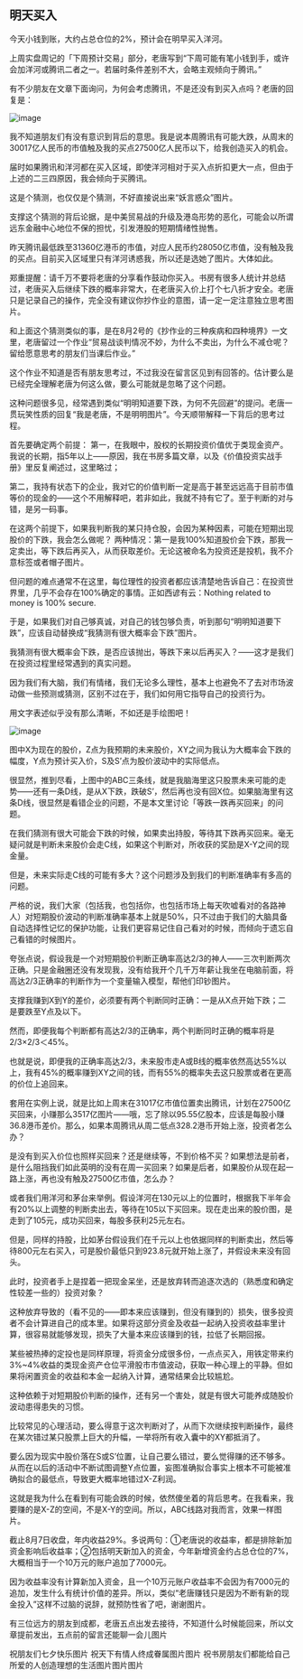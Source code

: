 ## 明天买入
今天小钱到账，大约占总仓位的2%，预计会在明早买入洋河。
 
上周实盘周记的「下周预计交易」部分，老唐写到“下周可能有笔小钱到手，或许会加洋河或腾讯二者之一。若届时条件差别不大，会略主观倾向于腾讯。”
 
有不少朋友在文章下面询问，为何会考虑腾讯，不是还没有到买入点吗？老唐的回复是：

![image](https://github.com/fengyumozhu/tsf/assets/6201828/7f051180-50de-4a27-8e2e-42277af2f6e5)


我不知道朋友们有没有意识到背后的意思。我是说本周腾讯有可能大跌，从周末的30017亿人民币的市值触及我的买点27500亿人民币以下，给我创造买入的机会。

届时如果腾讯和洋河都在买入区域，即使洋河相对于买入点折扣更大一点，但由于上述的二三四原因，我会倾向于买腾讯。
 
这是个猜测，也仅仅是个猜测，不好直接说出来“妖言惑众”图片。

支撑这个猜测的背后论据，是中美贸易战的升级及港岛形势的恶化，可能会以所谓远东金融中心地位不保的担忧，引发港股的短期情绪性抛售。
 
昨天腾讯最低跌至31360亿港币的市值，对应人民币约28050亿市值，没有触及我的买点。目前买入区域里只有洋河诱惑我，所以还是选她了图片。大体如此。
 
郑重提醒：请千万不要将老唐的分享看作鼓动你买入。书房有很多人统计并总结过，老唐买入后继续下跌的概率非常大，在老唐买入价上打个七八折才安全。老唐只是记录自己的操作，完全没有建议你抄作业的意图，请一定一定注意独立思考图片。
 
和上面这个猜测类似的事，是在8月2号的《抄作业的三种疾病和四种境界》一文里，老唐留过一个作业“贸易战谈判情况不妙，为什么不卖出，为什么不减仓呢？留给愿意思考的朋友们当课后作业。”
 
这个作业不知道是否有朋友思考过，不过我没在留言区见到有回答的。估计要么是已经完全理解老唐为何这么做，要么可能就是忽略了这个问题。
 
这种问题很多见，经常遇到类似“明明知道要下跌，为何不先回避”的提问。老唐一贯玩笑性质的回复“我是老唐，不是明明图片”。今天顺带解释一下背后的思考过程。
 
首先要确定两个前提：
第一，在我眼中，股权的长期投资价值优于类现金资产。我说的长期，指5年以上——原因，我在书房多篇文章，以及《价值投资实战手册》里反复阐述过，这里略过；

第二，我持有状态下的企业，我对它的价值判断一定是高于甚至远远高于目前市值等价的现金的——这个不用解释吧，若非如此，我就不持有它了。至于判断的对与错，是另一码事。
 
在这两个前提下，如果我判断我的某只持仓股，会因为某种因素，可能在短期出现股价的下跌，我会怎么做呢？
两种情况：第一是我100%知道股价会下跌，那我一定卖出，等下跌后再买入，从而获取差价。无论这被命名为投资还是投机，我不介意标签或者帽子图片。
 
但问题的难点通常不在这里，每位理性的投资者都应该清楚地告诉自己：在投资世界里，几乎不会存在100%确定的事情。正如西谚有云：Nothing related to money is 100% secure.
 
于是，如果我们对自己够真诚，对自己的钱包够负责，听到那句“明明知道要下跌”，应该自动替换成“我猜测有很大概率会下跌”图片。
 
我猜测有很大概率会下跌，是否应该抛出，等跌下来以后再买入？——这才是我们在投资过程里经常遇到的真实问题。

因为我们有大脑，我们有情绪，我们无论多么理性，基本上也避免不了去对市场波动做一些预测或猜测，区别不过在于，我们如何用它指导自己的投资行为。
 
用文字表述似乎没有那么清晰，不如还是手绘图吧！

![image](https://github.com/fengyumozhu/tsf/assets/6201828/dece1b17-de32-480d-a8ce-5e6ec5a2819c)


图中X为现在的股价，Z点为我预期的未来股价，XY之间为我认为大概率会下跌的幅度，Y点为预计买入价，S及S’点为股价波动中的实际低点。
 
很显然，推到尽看，上图中的ABC三条线，就是我脑海里这只股票未来可能的走势——还有一条D线，是从X下跌，跌破S’，然后再也没有回X位。如果脑海里有这条D线，很显然是看错企业的问题，不是本文里讨论「等跌一跌再买回来」的问题。
 
在我们猜测有很大可能会下跌的时候，如果卖出持股，等待其下跌再买回来。毫无疑问就是判断未来股价会走C线，如果这个判断对，所收获的奖励是X-Y之间的现金量。
 
但是，未来实际走C线的可能有多大？这个问题涉及到我们的判断准确率有多高的问题。
 
严格的说，我们大家（包括我，也包括你，也包括市场上每天吹嘘看对的各路神人）对短期股价波动的判断准确率基本上就是50%，只不过由于我们的大脑具备自动选择性记忆的保护功能，让我们更容易记住自己看对的时候，而倾向于遗忘自己看错的时候图片。
 
夸张点说，假设我是一个对短期股价判断正确率高达2/3的神人——三次判断两次正确。只是金融圈还没有发现我，没有给我开个几千万年薪让我坐在电脑前面，将高达2/3正确率的判断作为一个变量输入模型，帮他们印钞图片。

支撑我赚到X到Y的差价，必须要有两个判断同时正确：一是从X点开始下跌；二是要跌至Y点及以下。
 
然而，即便我每个判断都有高达2/3的正确率，两个判断同时正确的概率将是2/3×2/3＜45%。
 
也就是说，即便我的正确率高达2/3，未来股市走A或B线的概率依然高达55%以上，我有45%的概率赚到XY之间的钱，而有55%的概率失去这只股票或者在更高的价位上追回来。
 
套用在实例上说，就是比如上周末在31017亿市值位置卖出腾讯，计划在27500亿买回来，小赚那么3517亿图片——哦，忘了除以95.55亿股本，应该是每股小赚36.8港币差价。那么，如果本周腾讯从周二低点328.2港币开始上涨，投资者怎么办？
 
是没有到买入价位也照样买回来？还是继续等，不到价格不买？如果想法是前者，是什么阻挡我们如此英明的没有在周一买回来？如果是后者，如果股价从现在起一路上涨，再也没有触及27500亿市值，怎么办？
 
或者我们用洋河和茅台来举例。假设洋河在130元以上的位置时，根据我下半年会有20%以上调整的判断卖出去，等待在105以下买回来。现在走出来的股价图，是走到了105元，成功买回来，每股多获利25元左右。
 
但是，同样的持股，比如茅台假设我们在千元以上也依据同样的判断卖出，然后等待800元左右买入，可是股价最低只到923.8元就开始上涨了，并假设未来没有回头。

此时，投资者手上是捏着一把现金呆坐，还是放弃转而追逐次选的（熟悉度和确定性较差一些的）投资对象？
 
这种放弃导致的（看不见的——即本来应该赚到，但没有赚到的）损失，很多投资者不会计算进自己的成本里。如果将这部分资金及收益一起纳入投资收益率里计算，很容易就能够发现，损失了大量本来应该赚到的钱，拉低了长期回报。
 
某些被热捧的定投也是同样原理，将资金分成很多份，一点点买入，用铁定带来约3%~4%收益的类现金资产仓位平滑股市市值波动，获取一种心理上的平静。但如果将闲置资金的收益和本金一起纳入计算，通常结果会比较尴尬。
 
这种依赖于对短期股价判断的操作，还有另一个害处，就是有很大可能养成随股价波动患得患失的习惯。

比较常见的心理活动，要么得意于这次判断对了，从而下次继续按判断操作，最终在某次错过某只股票上巨大的升幅，一举将所有收入囊中的XY都抵消了。

要么因为现实中股价落在S或S’位置，让自己要么错过，要么觉得赚的还不够多。从而在以后的活动中不断试图调整Y点位置，妄图准确拟合事实上根本不可能被准确拟合的最低点，导致更大概率地错过X-Z利润。
 
这就是我为什么在看到有可能会跌的时候，依然傻坐着的背后思考。在我看来，我要赚的是X-Z的空间，不是X-Y的空间。所以，ABC线路对我而言，效果一样图片。
 
截止8月7日收盘，年内收益29%。多说两句：①老唐说的收益率，都是排除新加资金影响后收益率；②包括明天新加入的资金，今年新增资金约占总仓位的7%，大概相当于一个10万元的账户追加了7000元。
 
因为收益率没有计算新加入资金，且一个10万元账户收益率不会因为有7000元的追加，发生什么有统计价值的差异。所以，类似“老唐赚钱只是因为不断有新的现金投入”这样不过脑的说辞，就预防性省了吧，谢谢图片。
 
有三位远方的朋友到成都，老唐五点出发去接待，不知道什么时候能回来，所以文章提前发出，五点前的留言还能聊一会儿图片

祝朋友们七夕快乐图片
祝天下有情人终成眷属图片图片
祝书房朋友们都能给自己所爱的人创造理想的生活图片图片图片
